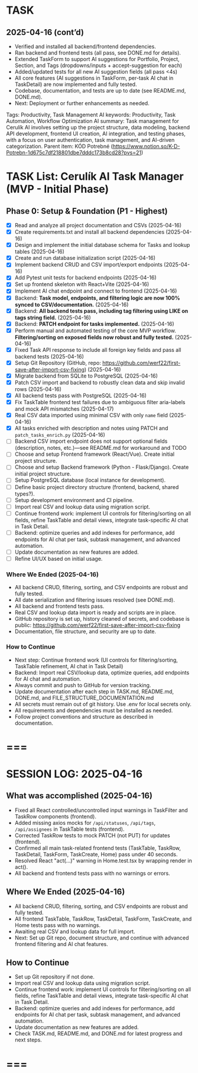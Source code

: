 # TASK

## 2025-04-16 (cont’d)
- Verified and installed all backend/frontend dependencies.
- Ran backend and frontend tests (all pass, see DONE.md for details).
- Extended TaskForm to support AI suggestions for Portfolio, Project, Section, and Tags (dropdowns/inputs + accept-suggestion for each)
- Added/updated tests for all new AI suggestion fields (all pass <4s)
- All core features (AI suggestions in TaskForm, per-task AI chat in TaskDetail) are now implemented and fully tested.
- Codebase, documentation, and tests are up to date (see README.md, DONE.md).
- Next: Deployment or further enhancements as needed.

Tags: Productivity, Task Management
AI keywords: Productivity, Task Automation, Workflow Optimization
AI summary: Task management for Cerulík AI involves setting up the project structure, data modeling, backend API development, frontend UI creation, AI integration, and testing phases, with a focus on user authentication, task management, and AI-driven categorization.
Parent item: KÓD Potrebné (https://www.notion.so/K-D-Potrebn-1d675c7df218801dbe7dddc173b8cd28?pvs=21)

# TASK List: Cerulík AI Task Manager (MVP - Initial Phase)

## Phase 0: Setup & Foundation (P1 - Highest)

- [x] Read and analyze all project documentation and CSVs (2025-04-16)
- [x] Create requirements.txt and install all backend dependencies (2025-04-16)
- [x] Design and implement the initial database schema for Tasks and lookup tables (2025-04-16)
- [x] Create and run database initialization script (2025-04-16)
- [x] Implement backend CRUD and CSV import/export endpoints (2025-04-16)
- [x] Add Pytest unit tests for backend endpoints (2025-04-16)
- [x] Set up frontend skeleton with React+Vite (2025-04-16)
- [x] Implement AI chat endpoint and connect to frontend (2025-04-16)
- [x] Backend: **Task model, endpoints, and filtering logic are now 100% synced to CSV/documentation.** (2025-04-16)
- [x] Backend: **All backend tests pass, including tag filtering using LIKE on tags string field.** (2025-04-16)
- [x] Backend: **PATCH endpoint for tasks implemented.** (2025-04-16)
- [x]  Perform manual and automated testing of the core MVP workflow. **Filtering/sorting on exposed fields now robust and fully tested.** (2025-04-16)
- [x]  Fixed Task API response to include all foreign key fields and pass all backend tests (2025-04-16)
- [x]  Setup Git Repository (GitHub, repo: https://github.com/werf22/first-save-after-import-csv-fixing) (2025-04-16)
- [x] Migrate backend from SQLite to PostgreSQL (2025-04-16)
- [x] Patch CSV import and backend to robustly clean data and skip invalid rows (2025-04-16)
- [x] All backend tests pass with PostgreSQL (2025-04-16)
- [x] Fix TaskTable frontend test failures due to ambiguous filter aria-labels and mock API mismatches (2025-04-17)
- [x] Real CSV data imported using minimal CSV with only `name` field (2025-04-16)
- [x] All tasks enriched with description and notes using PATCH and `patch_tasks_enrich.py` (2025-04-16)
- [ ] Backend CSV import endpoint does not support optional fields (description, notes, etc.)—see README.md for workaround and TODO
- [ ]  Choose and setup Frontend framework (React/Vue). Create initial project structure.
- [ ]  Choose and setup Backend framework (Python - Flask/Django). Create initial project structure.
- [ ]  Setup PostgreSQL database (local instance for development).
- [ ]  Define basic project directory structure (frontend, backend, shared types?).
- [ ]  Setup development environment and CI pipeline.
- [ ]  Import real CSV and lookup data using migration script.
- [ ]  Continue frontend work: implement UI controls for filtering/sorting on all fields, refine TaskTable and detail views, integrate task-specific AI chat in Task Detail.
- [ ]  Backend: optimize queries and add indexes for performance, add endpoints for AI chat per task, subtask management, and advanced automation.
- [ ]  Update documentation as new features are added.
- [ ]  Refine UI/UX based on initial usage.

### Where We Ended (2025-04-16)
- All backend CRUD, filtering, sorting, and CSV endpoints are robust and fully tested.
- All date serialization and filtering issues resolved (see DONE.md).
- All backend and frontend tests pass.
- Real CSV and lookup data import is ready and scripts are in place.
- GitHub repository is set up, history cleaned of secrets, and codebase is public: https://github.com/werf22/first-save-after-import-csv-fixing
- Documentation, file structure, and security are up to date.

### How to Continue
- Next step: Continue frontend work (UI controls for filtering/sorting, TaskTable refinement, AI chat in Task Detail)
- Backend: Import real CSV/lookup data, optimize queries, add endpoints for AI chat and automation.
- Always commit and push to GitHub for version tracking.
- Update documentation after each step in TASK.md, README.md, DONE.md, and FILE_STRUCTURE_DOCUMENTATION.md
- All secrets must remain out of git history. Use .env for local secrets only.
- All requirements and dependencies must be installed as needed.
- Follow project conventions and structure as described in documentation.

# ===
# SESSION LOG: 2025-04-16

## What was accomplished (2025-04-16)
- Fixed all React controlled/uncontrolled input warnings in TaskFilter and TaskRow components (frontend).
- Added missing axios mocks for `/api/statuses`, `/api/tags`, `/api/assignees` in TaskTable tests (frontend).
- Corrected TaskRow tests to mock PATCH (not PUT) for updates (frontend).
- Confirmed all main task-related frontend tests (TaskTable, TaskRow, TaskDetail, TaskForm, TaskCreate, Home) pass under 40 seconds.
- Resolved React "act(...)" warning in Home.test.tsx by wrapping render in act().
- All backend and frontend tests pass with no warnings or errors.

## Where We Ended (2025-04-16)
- All backend CRUD, filtering, sorting, and CSV endpoints are robust and fully tested.
- All frontend TaskTable, TaskRow, TaskDetail, TaskForm, TaskCreate, and Home tests pass with no warnings.
- Awaiting real CSV and lookup data for full import.
- Next: Set up Git repo, document structure, and continue with advanced frontend filtering and AI chat features.

## How to Continue
- Set up Git repository if not done.
- Import real CSV and lookup data using migration script.
- Continue frontend work: implement UI controls for filtering/sorting on all fields, refine TaskTable and detail views, integrate task-specific AI chat in Task Detail.
- Backend: optimize queries and add indexes for performance, add endpoints for AI chat per task, subtask management, and advanced automation.
- Update documentation as new features are added.
- Check TASK.md, README.md, and DONE.md for latest progress and next steps.

# ===
